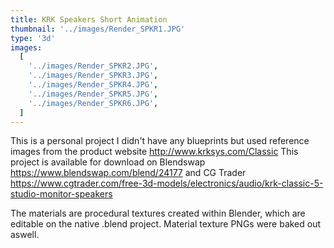 ```yaml
---
title: KRK Speakers Short Animation
thumbnail: '../images/Render_SPKR1.JPG'
type: '3d'
images:
  [
    '../images/Render_SPKR2.JPG',
    '../images/Render_SPKR3.JPG',
    '../images/Render_SPKR4.JPG',
    '../images/Render_SPKR5.JPG',
    '../images/Render_SPKR6.JPG',
  ]
---
```


This is a personal project I didn't have any blueprints but used reference images from the product website http://www.krksys.com/Classic
This project is available for download on Blendswap https://www.blendswap.com/blend/24177 and
CG Trader https://www.cgtrader.com/free-3d-models/electronics/audio/krk-classic-5-studio-monitor-speakers

The materials are procedural textures created within Blender, which are editable on the native .blend project.
Material texture PNGs were baked out aswell.
